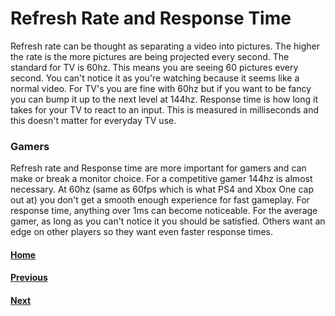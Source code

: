 # Refresh Rate and Response Time
Refresh rate can be thought as separating a video into pictures. The higher the rate is the more pictures are being projected every second. The standard for TV is 60hz. This means you are seeing 60 pictures every second. You can't notice it as you're watching because it seems like a normal video. For TV's you are fine with 60hz but if you want to be fancy you can bump it up to the next level at 144hz. Response time is how long it takes for your TV to react to an input. This is measured in milliseconds and this doesn't matter for everyday TV use.

### Gamers
Refresh rate and Response time are more important for gamers and can make or break a monitor choice. For a competitive gamer 144hz is almost necessary. At 60hz (same as 60fps which is what PS4 and Xbox One cap out at) you don't get a smooth enough experience for fast gameplay. For response time, anything over 1ms can become noticeable. For the average gamer, as long as you can't notice it you should be satisfied. Others want an edge on other players so they want even faster response times.
#### [Home](README.md)
#### [Previous](Res.md)
#### [Next](Pricing.md)
